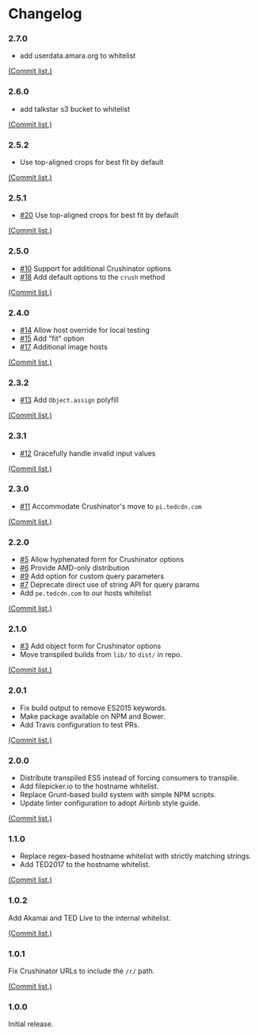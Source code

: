 # Changelog

### 2.7.0

* add userdata.amara.org to whitelist

[(Commit list.)](https://github.com/tedconf/js-crushinator-helpers/compare/2.6.0...2.7.0)

### 2.6.0

* add talkstar s3 bucket to whitelist

[(Commit list.)](https://github.com/tedconf/js-crushinator-helpers/compare/2.5.2...2.6.0)


### 2.5.2

* Use top-aligned crops for best fit by default

[(Commit list.)](https://github.com/tedconf/js-crushinator-helpers/compare/2.5.1...2.5.2)


### 2.5.1

* [#20](https://github.com/tedconf/js-crushinator-helpers/issues/20) Use top-aligned crops for best fit by default

[(Commit list.)](https://github.com/tedconf/js-crushinator-helpers/compare/2.5.0...2.5.1)

### 2.5.0

* [#10](https://github.com/tedconf/js-crushinator-helpers/issues/10) Support for additional Crushinator options
* [#18](https://github.com/tedconf/js-crushinator-helpers/issues/18) Add default options to the `crush` method

[(Commit list.)](https://github.com/tedconf/js-crushinator-helpers/compare/0bb7aa1...2.5.0)

### 2.4.0

* [#14](https://github.com/tedconf/js-crushinator-helpers/issues/14) Allow host override for local testing
* [#15](https://github.com/tedconf/js-crushinator-helpers/issues/15) Add "fit" option
* [#17](https://github.com/tedconf/js-crushinator-helpers/issues/17) Additional image hosts

[(Commit list.)](https://github.com/tedconf/js-crushinator-helpers/compare/e0c9c11...e8c1b57)

### 2.3.2

* [#13](https://github.com/tedconf/js-crushinator-helpers/pull/13) Add `Object.assign` polyfill

[(Commit list.)](https://github.com/tedconf/js-crushinator-helpers/compare/82d6435...078e1df)

### 2.3.1

* [#12](https://github.com/tedconf/js-crushinator-helpers/issues/12) Gracefully handle invalid input values

[(Commit list.)](https://github.com/tedconf/js-crushinator-helpers/compare/ecfe982...50d2beb)

### 2.3.0

* [#11](https://github.com/tedconf/js-crushinator-helpers/issues/11) Accommodate Crushinator's move to `pi.tedcdn.com`

[(Commit list.)](https://github.com/tedconf/js-crushinator-helpers/compare/fe06606...ea6c48c)

### 2.2.0

* [#5](https://github.com/tedconf/js-crushinator-helpers/issues/5) Allow hyphenated form for Crushinator options
* [#6](https://github.com/tedconf/js-crushinator-helpers/issues/6) Provide AMD-only distribution
* [#9](https://github.com/tedconf/js-crushinator-helpers/issues/9) Add option for custom query parameters
* [#7](https://github.com/tedconf/js-crushinator-helpers/issues/7) Deprecate direct use of string API for query params
* Add `pe.tedcdn.com` to our hosts whitelist

[(Commit list.)](https://github.com/tedconf/js-crushinator-helpers/compare/03b3c08...e19749f)

### 2.1.0

* [#3](https://github.com/tedconf/js-crushinator-helpers/issues/3) Add object form for Crushinator options
* Move transpiled builds from `lib/` to `dist/` in repo.

[(Commit list.)](https://github.com/tedconf/js-crushinator-helpers/compare/cb355a0...129f407)

### 2.0.1

* Fix build output to remove ES2015 keywords.
* Make package available on NPM and Bower.
* Add Travis configuration to test PRs.

[(Commit list.)](https://github.com/tedconf/js-crushinator-helpers/compare/ee3cf5e...cb355a0)

### 2.0.0

* Distribute transpiled ES5 instead of forcing consumers to transpile.
* Add filepicker.io to the hostname whitelist.
* Replace Grunt-based build system with simple NPM scripts.
* Update linter configuration to adopt Airbnb style guide.

[(Commit list.)](https://github.com/tedconf/js-crushinator-helpers/compare/69880f8...ee3cf5e)

### 1.1.0

* Replace regex-based hostname whitelist with strictly matching strings.
* Add TED2017 to the hostname whitelist.

[(Commit list.)](https://github.com/tedconf/js-crushinator-helpers/compare/fbccb73...69880f8)

### 1.0.2

Add Akamai and TED Live to the internal whitelist.

[(Commit list.)](https://github.com/tedconf/js-crushinator-helpers/compare/5c23356...fbccb73)

### 1.0.1

Fix Crushinator URLs to include the `/r/` path.

[(Commit list.)](https://github.com/tedconf/js-crushinator-helpers/compare/c7186ea...5c23356)

### 1.0.0

Initial release.
